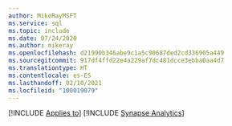 ```yaml
---
author: MikeRayMSFT
ms.service: sql
ms.topic: include
ms.date: 07/24/2020
ms.author: mikeray
ms.openlocfilehash: d21990b346abe9c1a5c90687ded2cd336905a449
ms.sourcegitcommit: 917df4ffd22e4a229af7dc481dcce3ebba0aa4d7
ms.translationtype: HT
ms.contentlocale: es-ES
ms.lasthandoff: 02/10/2021
ms.locfileid: "100019079"
---
```

[!INCLUDE [Applies to](../../includes/applies-md.md)] [!INCLUDE [Synapse Analytics](_asa.md)] 
